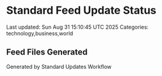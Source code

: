 # Standard Feed Update Status
Last updated: Sun Aug 31 15:10:45 UTC 2025
Categories: technology,business,world

## Feed Files Generated

Generated by Standard Updates Workflow
